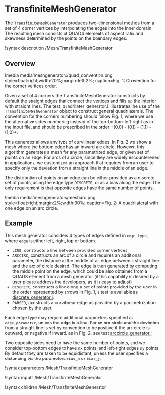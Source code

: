 # TransfiniteMeshGenerator

The `TransfiniteMeshGenerator` produces two-dimensional meshes from a set of 4 corner vertices by interpolating the edges into the inner domain. The resulting mesh  consists of QUAD4 elements of aspect ratio and skewness determined by the points on the boundary edges.

!syntax description /Mesh/TransfiniteMeshGenerator

## Overview

!media media/meshgenerators/quad_convention.png style=float:right;width:20%;margin-left:2%; caption=Fig. 1: Convention for the corner vertices order.

Given a set of 4 corners the TransfiniteMeshGenerator constructs by default the straight edges that connect the vertices and fills up the interior with straight lines. The test, [quadrilater_generator.i](test/tests/meshgenerators/transfinite_generator/quadrilater_generator.i),
illustrates the use of the `TransfiniteMeshGenerator` object to construct general quadrilaterals. The convention for the corners numbering should follow Fig. 1, where we use the alternative sides numbering instead of the top-bottom-left-right as in the input file, and should be prescribed in the order +(0,0) - (0,1) - (1,1) - (1,0)+.

This generator allows any type of curvilinear edges. In Fig. 2 we show a mesh where the bottom edge has an inward arc circle. However, this algorithm generates a mesh for any parametrized edge, or given set of points on an edge. For arcs of a circle, since they are widely encounterened in applications, we customized an approach that requires from an user to specify only the deviation from a straight line in the middle of an edge. 

The distribution of points on an edge can be either provided as a discrete set of points, using the edge type `DISCRETE`, or as a bias along the edge. The only requirement is that opposite edges have the same number of points.

!media media/meshgenerators/mesharc.png style=float:right;margin:2%;width:30%; caption=Fig. 2: A quadrilateral with one edge on an arc circle.

## Example 


This mesh generator considers 4 types of edges defined in `edge_type`, where `edge` is either left, right, top or bottom.


- `LINE`, constructs a line between provided corner vertices
- `ARCCIRC`, constructs an arc of a circle and requires an additional parameter, the distance at the middle of an edge between a straight line and the arc of circle desired. The edge is then generated by computing the middle point on the edge, which could be also obtained from a QUAD8 element from a mesh generator (if this capability is desired by a user please address the developers, as it is easy to adjust) 
- `DISCRETE`, constructs a line along a set of points provided by the user in the order represented by arrows in Fig. 1, a test is available as [discrete_generator.i](test/tests/meshgenerators/transfinite_generator/discrete_generator.i).
- `PARSED`, constructs a curvilinear edge as provided by a parametrization chosen by the user.


Each edge type may require additional parameters specified as `edge_parameter`, unless the edge is a line. For an arc circle and the deviation from a straight line is set by convention to be positive if the arc circle is outward, or negative if inward, as in Fig. 2, see test [arccircle_generator.i](test/tests/meshgenerators/transfinite_generator/arccircle_generator.i)


Two opposite sides need to have the same number of points, and we consider top-bottom edges to have `nx` points, and left-right edges `ny` points. By default they are taken to be equidistant, unless the user specifies a distancing via the parameters `bias_x` or `bias_y`.


!syntax parameters /Mesh/TransfiniteMeshGenerator

!syntax inputs /Mesh/TransfiniteMeshGenerator

!syntax children /Mesh/TransfiniteMeshGenerator
